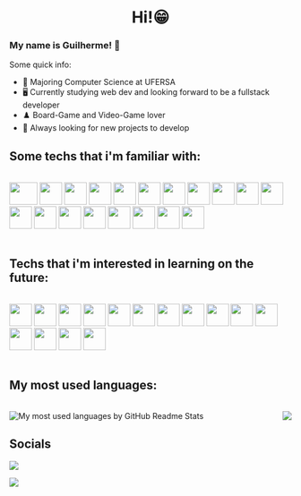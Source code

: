 <h1 align="center">
  Hi!😁
</h1>

### My name is Guilherme! 🙂

Some quick info:

- 📖 Majoring Computer Science at UFERSA
- 🖥️ Currently studying web dev and looking forward to be a fullstack developer
- ♟️ Board-Game and Video-Game lover
- 🤯 Always looking for new projects to develop

## Some techs that i'm familiar with:

<div style="display: inline_block"><br>
<img src="https://cdn.jsdelivr.net/gh/devicons/devicon/icons/linux/linux-original.svg" height="40" width="50"/>
<img src="https://cdn.jsdelivr.net/gh/devicons/devicon/icons/javascript/javascript-original.svg" height="40" width="40"/>
<img src="https://cdn.jsdelivr.net/gh/devicons/devicon/icons/typescript/typescript-original.svg" height="40" width="40"/>
<img src="https://cdn.jsdelivr.net/gh/devicons/devicon/icons/html5/html5-original.svg" height="40" width="40" />
<img src="https://cdn.jsdelivr.net/gh/devicons/devicon/icons/css3/css3-original.svg" height="40" width="40" />
<img src="https://cdn.jsdelivr.net/gh/devicons/devicon/icons/tailwindcss/tailwindcss-plain.svg" height="40" width="40"/>
<img src="https://cdn.jsdelivr.net/gh/devicons/devicon/icons/react/react-original.svg" height="40" width="40"/>
<img src="https://cdn.jsdelivr.net/gh/devicons/devicon/icons/nextjs/nextjs-original.svg" height="40" width="40" />
<img src="https://cdn.jsdelivr.net/gh/devicons/devicon/icons/express/express-original.svg" height="40" width="40"/>
<img src="https://cdn.jsdelivr.net/gh/devicons/devicon/icons/nodejs/nodejs-original.svg" height="40" width="40"/>
<img src="https://cdn.jsdelivr.net/gh/devicons/devicon/icons/spring/spring-original.svg" height="40" width="40"/>
<img src="https://cdn.jsdelivr.net/gh/devicons/devicon/icons/cplusplus/cplusplus-original.svg" height="40" width="40"/>
<img src="https://cdn.jsdelivr.net/gh/devicons/devicon/icons/java/java-original.svg" height="40" width="40"/>
<img src="https://cdn.jsdelivr.net/gh/devicons/devicon/icons/postgresql/postgresql-original.svg" height="40" width="40"/>
<img src="https://cdn.jsdelivr.net/gh/devicons/devicon/icons/elm/elm-original.svg" height="40" width="40" />
<img src="https://cdn.jsdelivr.net/gh/devicons/devicon/icons/python/python-original.svg" height="40" width="40" />
<img src="https://cdn.jsdelivr.net/gh/devicons/devicon/icons/figma/figma-original.svg" height="40" width="40"/>
<img src="https://cdn.jsdelivr.net/gh/devicons/devicon/icons/bootstrap/bootstrap-original.svg" height="40" width="40" />
<img src="https://cdn.jsdelivr.net/gh/devicons/devicon/icons/digitalocean/digitalocean-original.svg" height="40" width="40" />
  
          
          

</div>
<br>

## Techs that i'm interested in learning on the future:

<div style="display: inline_block"><br>
<img src="https://cdn.jsdelivr.net/gh/devicons/devicon/icons/ocaml/ocaml-original.svg" height="40" width="40"/>          
<img src="https://cdn.jsdelivr.net/gh/devicons/devicon/icons/docker/docker-original.svg" height="40" width="40"/>
<img src="https://cdn.jsdelivr.net/gh/devicons/devicon/icons/socketio/socketio-original.svg" height="40" width="40" />
<img src="https://cdn.jsdelivr.net/gh/devicons/devicon/icons/django/django-plain.svg" height="40" width="40"/>
<img src="https://cdn.jsdelivr.net/gh/devicons/devicon/icons/dart/dart-original.svg" height="40" width="40"/>
<img src="https://cdn.jsdelivr.net/gh/devicons/devicon/icons/flutter/flutter-original.svg" height="40" width="40"/>
<img src="https://cdn.jsdelivr.net/gh/devicons/devicon/icons/lua/lua-original.svg" height="40" width="40"/>
<img src="https://cdn.jsdelivr.net/gh/devicons/devicon/icons/mongodb/mongodb-original.svg" height="40" width="40"/>
<img src="https://cdn.jsdelivr.net/gh/devicons/devicon/icons/rails/rails-original-wordmark.svg" height="40" width="40"/>
<img src="https://cdn.jsdelivr.net/gh/devicons/devicon/icons/ruby/ruby-original.svg" height="40" width="40"/>
<img src="https://cdn.jsdelivr.net/gh/devicons/devicon/icons/rust/rust-plain.svg" height="40" width="40"/>
<img src="https://cdn.jsdelivr.net/gh/devicons/devicon/icons/amazonwebservices/amazonwebservices-original.svg" height="40" width="40" />
<img src="https://cdn.jsdelivr.net/gh/devicons/devicon/icons/denojs/denojs-original.svg" height="40" width="40" />
<img src="https://cdn.jsdelivr.net/gh/devicons/devicon/icons/elixir/elixir-original.svg" height="40" width="40" />
<img src="https://cdn.jsdelivr.net/gh/devicons/devicon/icons/go/go-original.svg" height="40" width="40" />
          
          

</div>
<br>

## My most used languages:

<br>
<img align="right" src="https://user-images.githubusercontent.com/62029246/201469294-551ab571-1ffd-4192-845d-11411666146b.gif">

<img alt="My most used languages by GitHub Readme Stats" src="https://github-readme-stats.vercel.app/api/top-langs/?username=guilermmm&langs_count=10&theme=dracula&layout=compact" />
<br>

## Socials

<div style="display: inline_block">
<a href="mailto:guilherme.r.a.melo@gmail.com"><img src="https://img.shields.io/badge/Gmail-D14836?style=for-the-badge&logo=gmail&logoColor=white"/></a>

<a href="https://www.linkedin.com/in/guilhermeric/"><img src="https://img.shields.io/badge/LinkedIn-0077B5?style=for-the-badge&logo=linkedin&logoColor=white"></a>
</div>

